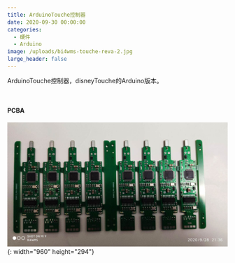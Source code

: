 ```yaml
---
title: ArduinoTouche控制器
date: 2020-09-30 00:00:00
categories:
  - 硬件
  - Arduino
image: /uploads/bi4wms-touche-reva-2.jpg
large_header: false
---
```


ArduinoTouche控制器，disneyTouche的Arduino版本。

&nbsp;

#### PCBA

![](/uploads/bi4wms-touche-reva-2.jpg){: width="960" height="294"}